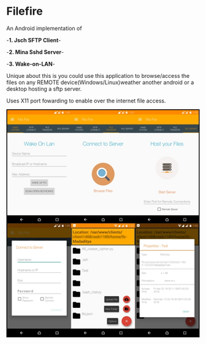 # Filefire

An Android implementation of

  -**1. Jsch SFTP Client**-
  
  -**2. Mina Sshd Server**-
  
  -**3. Wake-on-LAN**-
	

Unique about this is you could use this application to browse/access the files on any REMOTE device(Windows/Linux)weather another android or a desktop hosting a sftp server.

Uses X11 port fowarding to enable over the internet file access.

![FileFire](/screens/filefire.jpg "App Screenshots")
